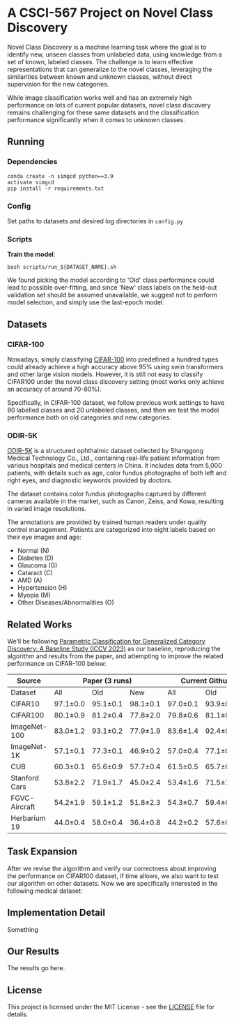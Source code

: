 # A CSCI-567 Project on Novel Class Discovery


Novel Class Discovery is a machine learning task where the goal is to identify new, unseen classes from unlabeled data, using knowledge from a set of known, labeled classes. The challenge is to learn effective representations that can generalize to the novel classes, leveraging the similarities between known and unknown classes, without direct supervision for the new categories.

While image classification works well and has an extremely high performance on lots of current popular datasets, novel class discovery remains challenging for these same datasets and the classification performance significantly when it comes to unknown classes.


## Running

### Dependencies

```
conda create -n simgcd python==3.9
activate simgcd
pip install -r requirements.txt
```

### Config

Set paths to datasets and desired log directories in ```config.py```

### Scripts

**Train the model**:

```
bash scripts/run_${DATASET_NAME}.sh
```

We found picking the model according to 'Old' class performance could lead to possible over-fitting, and since 'New' class labels on the held-out validation set should be assumed unavailable, we suggest not to perform model selection, and simply use the last-epoch model.

## Datasets

### CIFAR-100
Nowadays, simply classifying [CIFAR-100](https://pytorch.org/vision/stable/datasets.html) into predefined a hundred types could already achieve a high accuracy above 95% using swin transformers and other large vision models. However, it is still not easy to classify CIFAR100 under the novel class discovery setting (most works only achieve an accuracy of around 70-80%).

Specifically, in CIFAR-100 dataset, we follow previous work settings to have 80 labelled classes and 20 unlabeled classes, and then we test the model performance both on old categories and new categories.

### ODIR-5K

[ODIR-5K](https://odir2019.grand-challenge.org/dataset/) is a structured ophthalmic dataset collected by Shanggong Medical Technology Co., Ltd., containing real-life patient information from various hospitals and medical centers in China. It includes data from 5,000 patients, with details such as age, color fundus photographs of both left and right eyes, and diagnostic keywords provided by doctors.

The dataset contains color fundus photographs captured by different cameras available in the market, such as Canon, Zeiss, and Kowa, resulting in varied image resolutions.

The annotations are provided by trained human readers under quality control management. Patients are categorized into eight labels based on their eye images and age:
+ Normal (N)
+	Diabetes (D)
+	Glaucoma (G)
+	Cataract (C)
+	AMD (A)
+	Hypertension (H)
+	Myopia (M)
+	Other Diseases/Abnormalities (O)

## Related Works
We’ll be following [Parametric Classification for Generalized Category Discovery: A Baseline Study (ICCV 2023)](https://github.com/CVMI-Lab/SimGCD) as our baseline, reproducing the algorithm and results from the paper, and attempting to improve the related performance on CIFAR-100 below:

<table><thead><tr><th>Source</th><th colspan="3">Paper (3 runs) </th><th colspan="3">Current Github (5 runs) </th></tr></thead><tbody><tr><td>Dataset</td><td>All</td><td>Old</td><td>New</td><td>All</td><td>Old</td><td>New</td></tr><tr><td>CIFAR10</td><td>97.1±0.0</td><td>95.1±0.1</td><td>98.1±0.1</td><td>97.0±0.1</td><td>93.9±0.1</td><td>98.5±0.1</td></tr><tr><td>CIFAR100</td><td>80.1±0.9</td><td>81.2±0.4</td><td>77.8±2.0</td><td>79.8±0.6</td><td>81.1±0.5</td><td>77.4±2.5</td></tr><tr><td>ImageNet-100</td><td>83.0±1.2</td><td>93.1±0.2</td><td>77.9±1.9</td><td>83.6±1.4</td><td>92.4±0.1</td><td>79.1±2.2</td></tr><tr><td>ImageNet-1K</td><td>57.1±0.1</td><td>77.3±0.1</td><td>46.9±0.2</td><td>57.0±0.4</td><td>77.1±0.1</td><td>46.9±0.5</td></tr><tr><td>CUB</td><td>60.3±0.1</td><td>65.6±0.9</td><td>57.7±0.4</td><td>61.5±0.5</td><td>65.7±0.5</td><td>59.4±0.8</td></tr><tr><td>Stanford Cars</td><td>53.8±2.2</td><td>71.9±1.7</td><td>45.0±2.4</td><td>53.4±1.6</td><td>71.5±1.6</td><td>44.6±1.7</td></tr><tr><td>FGVC-Aircraft</td><td>54.2±1.9</td><td>59.1±1.2</td><td>51.8±2.3</td><td>54.3±0.7</td><td>59.4±0.4</td><td>51.7±1.2</td></tr><tr><td>Herbarium 19</td><td>44.0±0.4</td><td>58.0±0.4</td><td>36.4±0.8</td><td>44.2±0.2</td><td>57.6±0.6</td><td>37.0±0.4</td></tr></tbody></table>

## Task Expansion

After we revise the algorithm and verify our correctness about improving the performance on CIFAR100 dataset, if time allows, we also want to test our algorithm on other datasets. Now we are specifically interested in the following medical dataset:

## Implementation Detail

Something

## Our Results

The results go here.

## License

This project is licensed under the MIT License - see the [LICENSE](LICENSE) file for details.
